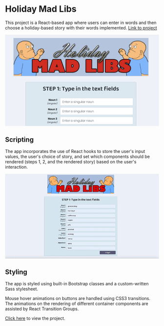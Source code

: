 # Holiday Mad Libs

This project is a React-based app where users can enter in words and then choose a holiday-based story with their words implemented. <a href="https://franklintendo.github.io/holiday-mad-libs/">Link to project</a>

![Image of welcoming screen](./screenshots/welcome.png)

## Scripting

The app incorporates the use of React hooks to store the user's input values, the user's choice of story, and set which components should be rendered (steps 1, 2, and the rendered story) based on the user's interaction.

![Demo](./screenshots/demo.gif)

## Styling

The app is styled using built-in Bootstrap classes and a custom-written Sass stylesheet.

Mouse hover animations on buttons are handled using CSS3 transitions. The animations on the rendering of different container components are assisted by React Transition Groups.

<a href="https://franklintendo.github.io/holiday-mad-libs/">Click here</a> to view the project.
